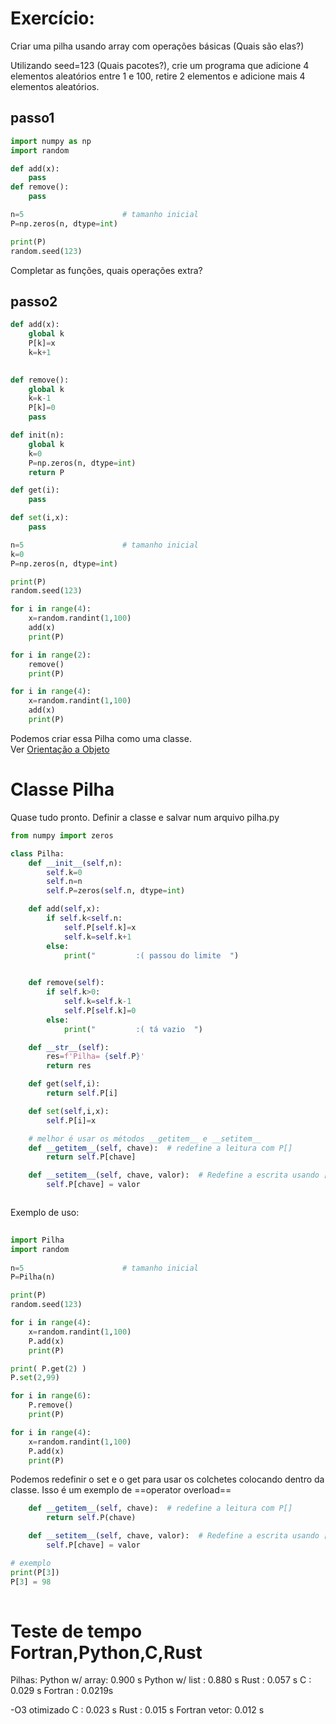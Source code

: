 # Exercício:
Criar uma pilha usando array com operações básicas (Quais são elas?)

Utilizando seed=123 (Quais pacotes?), crie um programa que adicione 4 elementos aleatórios entre 1 e 100,  retire 2 elementos e adicione mais 4 elementos aleatórios.
## passo1

```python
import numpy as np
import random

def add(x):
    pass
def remove():
    pass

n=5                      # tamanho inicial
P=np.zeros(n, dtype=int)

print(P)
random.seed(123)

```

Completar as funções, quais operações extra?

## passo2

```python
def add(x):
    global k
    P[k]=x
    k=k+1
    

def remove():
    global k
    k=k-1
    P[k]=0
    pass

def init(n):
    global k
    k=0
    P=np.zeros(n, dtype=int)
    return P

def get(i):
    pass

def set(i,x):
    pass

n=5                      # tamanho inicial
k=0
P=np.zeros(n, dtype=int)

print(P)
random.seed(123)

for i in range(4):
    x=random.randint(1,100)
    add(x)
    print(P)

for i in range(2):
    remove()
    print(P)

for i in range(4):
    x=random.randint(1,100)
    add(x)
    print(P)
```

Podemos criar essa Pilha como uma classe.  
Ver [Orientação a Objeto](Orientação%20a%20Objeto.md)


# Classe Pilha

Quase tudo pronto. Definir a classe e salvar num arquivo pilha.py

```python
from numpy import zeros

class Pilha:
    def __init__(self,n):
        self.k=0
        self.n=n
        self.P=zeros(self.n, dtype=int)

    def add(self,x):
        if self.k<self.n:
            self.P[self.k]=x
            self.k=self.k+1
        else:
            print("         :( passou do limite  ")
    

    def remove(self):
        if self.k>0:
            self.k=self.k-1
            self.P[self.k]=0
        else:
            print("         :( tá vazio  ")

    def __str__(self):
        res=f'Pilha= {self.P}'
        return res

    def get(self,i):
        return self.P[i]

    def set(self,i,x):
        self.P[i]=x

    # melhor é usar os métodos __getitem__ e __setitem__
    def __getitem__(self, chave):  # redefine a leitura com P[] 
        return self.P[chave]

    def __setitem__(self, chave, valor):  # Redefine a escrita usando []
        self.P[chave] = valor



```

Exemplo de uso:

```python
 
import Pilha
import random
    
n=5                      # tamanho inicial
P=Pilha(n)

print(P)
random.seed(123)

for i in range(4):
    x=random.randint(1,100)
    P.add(x)
    print(P)

print( P.get(2) )
P.set(2,99)

for i in range(6):
    P.remove()
    print(P)

for i in range(4):
    x=random.randint(1,100)
    P.add(x)
    print(P)
```



Podemos redefinir o set e o get para usar os colchetes colocando dentro da classe. Isso é um exemplo de ==operator overload==

```python
    def __getitem__(self, chave):  # redefine a leitura com P[] 
        return self.P(chave)

    def __setitem__(self, chave, valor):  # Redefine a escrita usando []
        self.P[chave] = valor

# exemplo
print(P[3]) 
P[3] = 98
 
```





# Teste de tempo Fortran,Python,C,Rust

Pilhas:
Python w/ array: 0.900 s 
Python w/ list : 0.880 s
Rust           : 0.057 s 
C              : 0.029 s
Fortran        : 0.0219s

-O3 otimizado
C              : 0.023 s
Rust           : 0.015 s 
Fortran   vetor: 0.012 s



